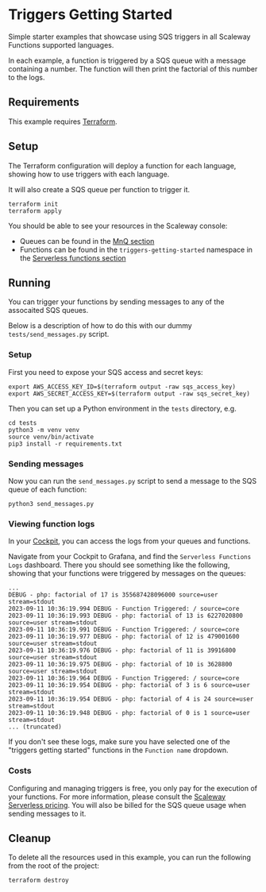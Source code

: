 # Triggers Getting Started

Simple starter examples that showcase using SQS triggers in all Scaleway Functions supported languages.

In each example, a function is triggered by a SQS queue with a message containing a number. The function will then print the factorial of this number to the logs.

## Requirements

This example requires [Terraform](https://www.scaleway.com/en/docs/tutorials/terraform-quickstart/).

## Setup

The Terraform configuration will deploy a function for each language, showing how to use triggers with each language.

It will also create a SQS queue per function to trigger it.

```console
terraform init
terraform apply
```

You should be able to see your resources in the Scaleway console:

- Queues can be found in the [MnQ section](https://console.scaleway.com/messaging/protocols/fr-par/sqs/queues)
- Functions can be found in the `triggers-getting-started` namespace in the [Serverless functions section](https://console.scaleway.com/functions/namespaces)

## Running

You can trigger your functions by sending messages to any of the assocaited SQS queues.

Below is a description of how to do this with our dummy `tests/send_messages.py` script.

### Setup

First you need to expose your SQS access and secret keys:

```console
export AWS_ACCESS_KEY_ID=$(terraform output -raw sqs_access_key)
export AWS_SECRET_ACCESS_KEY=$(terraform output -raw sqs_secret_key)
```

Then you can set up a Python environment in the `tests` directory, e.g.

```console
cd tests
python3 -m venv venv
source venv/bin/activate
pip3 install -r requirements.txt
```

### Sending messages

Now you can run the `send_messages.py` script to send a message to the SQS queue of each function:

```console
python3 send_messages.py
```

### Viewing function logs

In your [Cockpit](https://console.scaleway.com/cockpit), you can access the logs from your queues and functions.

Navigate from your Cockpit to Grafana, and find the `Serverless Functions Logs` dashboard. There you should see something like the following, showing that your functions were triggered by messages on the queues:

```console
...
DEBUG - php: factorial of 17 is 355687428096000 source=user stream=stdout
2023-09-11 10:36:19.994 DEBUG - Function Triggered: / source=core
2023-09-11 10:36:19.993 DEBUG - php: factorial of 13 is 6227020800 source=user stream=stdout
2023-09-11 10:36:19.991 DEBUG - Function Triggered: / source=core
2023-09-11 10:36:19.977 DEBUG - php: factorial of 12 is 479001600 source=user stream=stdout
2023-09-11 10:36:19.976 DEBUG - php: factorial of 11 is 39916800 source=user stream=stdout
2023-09-11 10:36:19.975 DEBUG - php: factorial of 10 is 3628800 source=user stream=stdout
2023-09-11 10:36:19.964 DEBUG - Function Triggered: / source=core
2023-09-11 10:36:19.954 DEBUG - php: factorial of 3 is 6 source=user stream=stdout
2023-09-11 10:36:19.954 DEBUG - php: factorial of 4 is 24 source=user stream=stdout
2023-09-11 10:36:19.948 DEBUG - php: factorial of 0 is 1 source=user stream=stdout
... (truncated)
```

If you don't see these logs, make sure you have selected one of the "triggers getting started" functions in the `Function name` dropdown.

### Costs

Configuring and managing triggers is free, you only pay for the execution of your functions. For more information, please consult the [Scaleway Serverless pricing](https://www.scaleway.com/en/pricing/?tags=serverless). You will also be billed for the SQS queue usage when sending messages to it.

## Cleanup

To delete all the resources used in this example, you can run the following from the root of the project:

```console
terraform destroy
```
